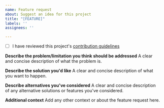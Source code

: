 ```yaml
---
name: Feature request
about: Suggest an idea for this project
title: "[FEATURE]"
labels: ''
assignees: ''

---
```


- [ ] I have reviewed this project's [contribution guidelines](https://github.com/SystemRDL/PeakRDL-regblock/blob/main/CONTRIBUTING.md)

**Describe the problem/limitation you think should be addressed**
A clear and concise description of what the problem is.

**Describe the solution you'd like**
A clear and concise description of what you want to happen.

**Describe alternatives you've considered**
A clear and concise description of any alternative solutions or features you've considered.

**Additional context**
Add any other context or about the feature request here.
